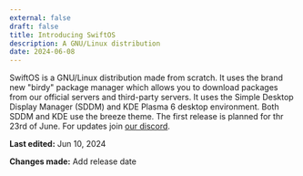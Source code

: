 ```yaml
---
external: false
draft: false
title: Introducing SwiftOS
description: A GNU/Linux distribution 
date: 2024-06-08
---
```


SwiftOS is a GNU/Linux distribution made from scratch. It uses the brand new "birdy" package manager which allows you to download packages from our official servers and third-party servers. It uses the Simple Desktop Display Manager (SDDM) and KDE Plasma 6 desktop environment. Both SDDM and KDE use the breeze theme. The first release is planned for thr 23rd of June. For updates join [our discord](https://discord.com/invite/4FttcHHHM7).

**Last edited:** Jun 10, 2024


**Changes made:** Add release date
